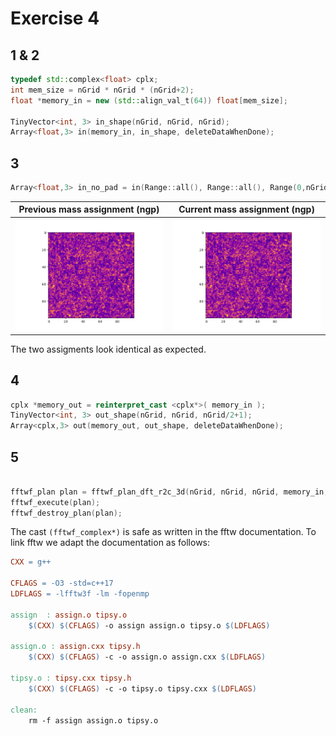 # Exercise 4

## 1 & 2

```cpp
typedef std::complex<float> cplx;
int mem_size = nGrid * nGrid * (nGrid+2);
float *memory_in = new (std::align_val_t(64)) float[mem_size];

TinyVector<int, 3> in_shape(nGrid, nGrid, nGrid);
Array<float,3> in(memory_in, in_shape, deleteDataWhenDone);

```

## 3
    
```cpp
Array<float,3> in_no_pad = in(Range::all(), Range::all(), Range(0,nGrid));
```

Previous mass assignment (ngp)   | Current mass assignment (ngp)
:-------------------------:|:-------------------------:
![](../exercise03/mass_assignment/tsc.png)  |  ![](mass_assignment/tsc.png)

The two assigments look identical as expected.
## 4

```cpp
cplx *memory_out = reinterpret_cast <cplx*>( memory_in );
TinyVector<int, 3> out_shape(nGrid, nGrid, nGrid/2+1);
Array<cplx,3> out(memory_out, out_shape, deleteDataWhenDone);
```

## 5

```cpp

fftwf_plan plan = fftwf_plan_dft_r2c_3d(nGrid, nGrid, nGrid, memory_in, (fftwf_complex*) memory_out, FFTW_ESTIMATE);
fftwf_execute(plan);
fftwf_destroy_plan(plan);

```

The cast ``(fftwf_complex*)`` is safe as written in the fftw documentation. To link fftw we adapt the documentation as follows:

```makefile	
CXX	= g++

CFLAGS = -O3 -std=c++17
LDFLAGS = -lfftw3f -lm -fopenmp

assign	: assign.o tipsy.o
	$(CXX) $(CFLAGS) -o assign assign.o tipsy.o $(LDFLAGS)

assign.o : assign.cxx tipsy.h
	$(CXX) $(CFLAGS) -c -o assign.o assign.cxx $(LDFLAGS)

tipsy.o : tipsy.cxx tipsy.h	
	$(CXX) $(CFLAGS) -c -o tipsy.o tipsy.cxx $(LDFLAGS)

clean:
	rm -f assign assign.o tipsy.o
```
